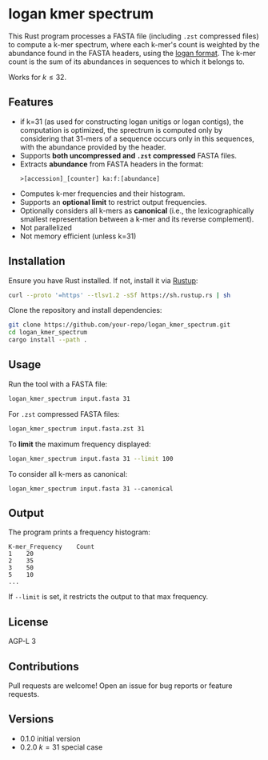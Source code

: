 # logan kmer spectrum

This Rust program processes a FASTA file (including `.zst` compressed files) to compute a k-mer spectrum, where each k-mer's count is weighted by the abundance found in the FASTA headers, using the [logan format](https://github.com/IndexThePlanet/Logan). The k-mer count is the sum of its abundances in sequences to which it belongs to. 

Works for $k \leq 32$.

## Features
- if k=31 (as used for constructing logan unitigs or logan contigs), the computation is optimized, the sprectrum is computed only by considering that 31-mers of a sequence occurs only in this sequences, with the abundance provided by the header. 
- Supports **both uncompressed and `.zst` compressed** FASTA files.
- Extracts **abundance** from FASTA headers in the format:
  ```
  >[accession]_[counter] ka:f:[abundance]
  ```
- Computes k-mer frequencies and their histogram.
- Supports an **optional limit** to restrict output frequencies.
- Optionally considers all k-mers as **canonical** (i.e., the lexicographically smallest representation between a k-mer and its reverse complement).
- Not parallelized
- Not memory efficient (unless k=31)


## Installation
Ensure you have Rust installed. If not, install it via [Rustup](https://rustup.rs/):
```sh
curl --proto '=https' --tlsv1.2 -sSf https://sh.rustup.rs | sh
```

Clone the repository and install dependencies:
```sh
git clone https://github.com/your-repo/logan_kmer_spectrum.git
cd logan_kmer_spectrum
cargo install --path .
```

## Usage
Run the tool with a FASTA file:
```sh
logan_kmer_spectrum input.fasta 31
```
For `.zst` compressed FASTA files:
```sh
logan_kmer_spectrum input.fasta.zst 31
```
To **limit** the maximum frequency displayed:
```sh
logan_kmer_spectrum input.fasta 31 --limit 100
```
To consider all k-mers as canonical:
```
logan_kmer_spectrum input.fasta 31 --canonical
```

## Output
The program prints a frequency histogram:
```
K-mer_Frequency    Count
1    20
2    35
3    50
5    10
...
```
If `--limit` is set, it restricts the output to that max frequency.

## License
AGP-L 3

## Contributions
Pull requests are welcome! Open an issue for bug reports or feature requests.

## Versions
- 0.1.0 initial version
- 0.2.0 $k=31$ special case